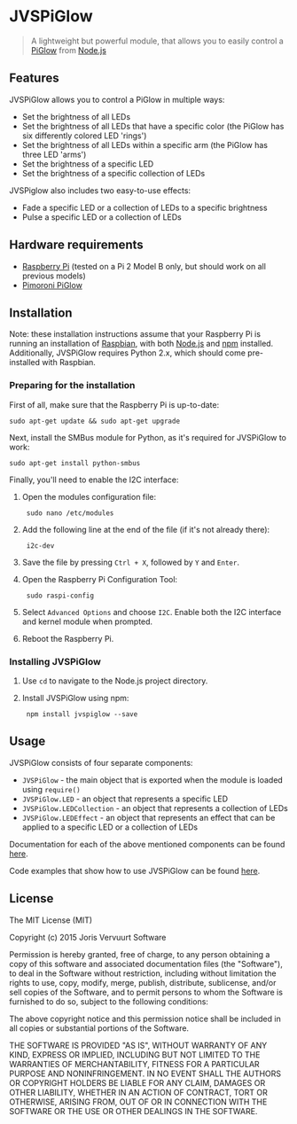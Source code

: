 # JVSPiGlow
> A lightweight but powerful module, that allows you to easily control a [PiGlow](http://shop.pimoroni.com/products/piglow) from [Node.js](https://nodejs.org)

## Features
JVSPiGlow allows you to control a PiGlow in multiple ways:

* Set the brightness of all LEDs
* Set the brightness of all LEDs that have a specific color (the PiGlow has six differently colored LED 'rings')
* Set the brightness of all LEDs within a specific arm (the PiGlow has three LED 'arms')
* Set the brightness of a specific LED
* Set the brightness of a specific collection of LEDs

JVSPiglow also includes two easy-to-use effects:
    
* Fade a specific LED or a collection of LEDs to a specific brightness
* Pulse a specific LED or a collection of LEDs

## Hardware requirements

* [Raspberry Pi](https://www.raspberrypi.org/help/what-is-a-raspberry-pi/) (tested on a Pi 2 Model B only, but should work on all previous models)
* [Pimoroni PiGlow](http://shop.pimoroni.com/products/piglow)

## Installation
Note: these installation instructions assume that your Raspberry Pi is running an installation of [Raspbian](https://www.raspberrypi.org/downloads/), with both [Node.js](https://nodejs.org) and [npm](https://www.npmjs.com) installed. Additionally, JVSPiGlow requires Python 2.x, which should come pre-installed with Raspbian.

### Preparing for the installation
First of all, make sure that the Raspberry Pi is up-to-date:
    
    sudo apt-get update && sudo apt-get upgrade

Next, install the SMBus module for Python, as it's required for JVSPiGlow to work:
    
    sudo apt-get install python-smbus
    
Finally, you'll need to enable the I2C interface:

1. Open the modules configuration file:

        sudo nano /etc/modules

2. Add the following line at the end of the file (if it's not already there):

        i2c-dev

3. Save the file by pressing `Ctrl + X`, followed by `Y` and `Enter`.

4. Open the Raspberry Pi Configuration Tool:

        sudo raspi-config

5. Select `Advanced Options` and choose `I2C`. Enable both the I2C interface and kernel module when prompted.


6. Reboot the Raspberry Pi.

### Installing JVSPiGlow
1. Use `cd` to navigate to the Node.js project directory.

2. Install JVSPiGlow using npm:

        npm install jvspiglow --save

## Usage
JVSPiGlow consists of four separate components:

* `JVSPiGlow` - the main object that is exported when the module is loaded using `require()`
* `JVSPiGlow.LED` - an object that represents a specific LED
* `JVSPiGlow.LEDCollection` - an object that represents a collection of LEDs
* `JVSPiGlow.LEDEffect` - an object that represents an effect that can be applied to a specific LED or a collection of LEDs

Documentation for each of the above mentioned components can be found [here](https://github.com/jorisvervuurt/JVSPiGlow/tree/master/documentation).

Code examples that show how to use JVSPiGlow can be found [here](https://github.com/jorisvervuurt/JVSPiGlow/tree/master/examples).

## License
The MIT License (MIT)

Copyright (c) 2015 Joris Vervuurt Software

Permission is hereby granted, free of charge, to any person obtaining a copy
of this software and associated documentation files (the "Software"), to deal
in the Software without restriction, including without limitation the rights
to use, copy, modify, merge, publish, distribute, sublicense, and/or sell
copies of the Software, and to permit persons to whom the Software is
furnished to do so, subject to the following conditions:

The above copyright notice and this permission notice shall be included in all
copies or substantial portions of the Software.

THE SOFTWARE IS PROVIDED "AS IS", WITHOUT WARRANTY OF ANY KIND, EXPRESS OR
IMPLIED, INCLUDING BUT NOT LIMITED TO THE WARRANTIES OF MERCHANTABILITY,
FITNESS FOR A PARTICULAR PURPOSE AND NONINFRINGEMENT. IN NO EVENT SHALL THE
AUTHORS OR COPYRIGHT HOLDERS BE LIABLE FOR ANY CLAIM, DAMAGES OR OTHER
LIABILITY, WHETHER IN AN ACTION OF CONTRACT, TORT OR OTHERWISE, ARISING FROM,
OUT OF OR IN CONNECTION WITH THE SOFTWARE OR THE USE OR OTHER DEALINGS IN THE
SOFTWARE.